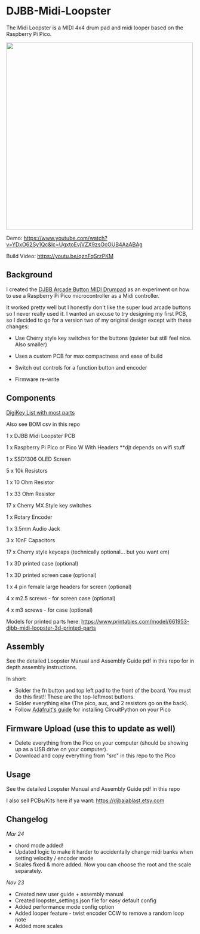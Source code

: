 # DJBB-Midi-Loopster

The Midi Loopster is a MIDI 4x4 drum pad and midi looper based on the Raspberry Pi Pico.

<img src="https://github.com/derrickthomin/DJBB-Midi-Loopster/assets/47721204/7fd8947b-3e0c-4b52-8c49-9ba41d68957a" width="500">


Demo:          https://www.youtube.com/watch?v=YDxO62Sy1Qc&lc=UgxtoEvjVZX9zsOcOUB4AaABAg

Build Video:   https://youtu.be/qznFqSrzPKM

## Background
I created the [DJBB Arcade Button MIDI Drumpad](https://github.com/derrickthomin/djbb-midi-box) as an experiment on how to use a Raspberry Pi Pico microcontroller as a Midi controller.

It worked pretty well but I honestly don't like the super loud arcade buttons so I never really used it. I wanted an excuse to try designing my first PCB, so I decided to go for a version two of my original design except with these changes:

- Use Cherry style key switches for the buttons (quieter but still feel nice. Also smaller)

- Uses a custom PCB for max compactness and ease of build

- Switch out controls for a function button and encoder

- Firmware re-write

  
## Components
[DigiKey List with most parts](https://www.digikey.com/en/mylists/list/QX3GPIZNYA)

Also see BOM csv in this repo



1 x DJBB Midi Loopster PCB

1 x Raspberry Pi Pico or Pico W With Headers **djt depends on wifi stuff

1 x SSD1306 OLED Screen

5 x 10k Resistors

1 x 10 Ohm Resistor

1 x 33 Ohm Resistor

17 x Cherry MX Style key switches

1 x Rotary Encoder 

1 x 3.5mm Audio Jack

3 x 10nF Capacitors

17 x Cherry style keycaps (technically optional... but you want em)

1 x 3D printed case (optional)

1 x 3D printed screen case (optional)

1 x 4 pin female large headers for screen (optional)

4 x m2.5 screws - for screen case (optional) 

4 x m3 screws - for case (optional)

Models for printed parts here:
https://www.printables.com/model/661953-djbb-midi-loopster-3d-printed-parts

## Assembly
See the detailed Loopster Manual and Assembly Guide pdf in this repo for in depth assembly instructions.

In short:
- Solder the fn button and top left pad to the front of the board. You must do this first!! These are the top-leftmost buttons.
- Solder everything else (The pico, aux, and 2 resistors go on the back).
- Follow [Adafruit's guide](https://learn.adafruit.com/getting-started-with-raspberry-pi-pico-circuitpython?gclid=CjwKCAjw6p-oBhAYEiwAgg2PghND96Zkn-Pus4noFSVOym_cpsFfdWGF-w9weuVSVz8qTd52cKaOGBoCJ0QQAvD_BwE) for installing CircuitPython on your Pico

## Firmware Upload (use this to update as well)
- Delete everything from the Pico on your computer (should be showing up as a USB drive on your computer).
- Download and copy everything from "src" in this repo to the Pico

## Usage
See the detailed Loopster Manual and Assembly Guide pdf in this repo

I also sell PCBs/Kits here if ya want: https://djbajablast.etsy.com

## Changelog
_Mar 24_
- chord mode added!
- Updated logic to make it harder to accidentally change midi banks when setting velocity / encoder mode
- Scales fixed & more added. Now you can choose the root and the scale separately.

_Nov 23_
- Created new user guide + assembly manual
- Created loopster_settings.json file for easy default config
- Added performance mode config option
- Added looper feature - twist encoder CCW to remove a random loop note
- Added more scales

